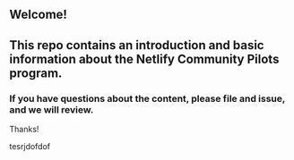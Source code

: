## Welcome!


## This repo contains an introduction and basic information about the Netlify Community Pilots program.

### If you have questions about the content, please file and issue, and we will review.

Thanks!


tesrjdofdof
